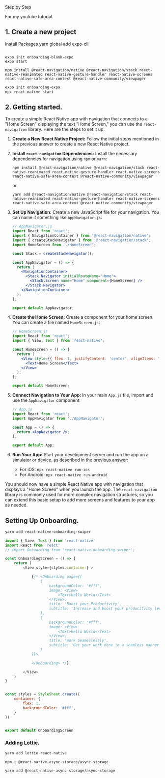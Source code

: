 Step by Step

For my youtube tutorial.

## 1. Create a new project

Install Packages
yarn global add expo-cli

```

expo init onboarding-blank-expo
expo start

```


```
npm install @react-navigation/native @react-navigation/stack react-native-reanimated react-native-gesture-handler react-native-screens react-native-safe-area-context @react-native-community/viewpager
```

```bash
expo init onboarding-expo
npx react-native start
```

## 2. Getting started.

To create a simple React Native app with navigation that connects to a "Home Screen" displaying the text "Home Screen," you can use the `react-navigation` library. Here are the steps to set it up:

1. **Create a New React Native Project:**
   Follow the initial steps mentioned in the previous answer to create a new React Native project.

2. **Install `react-navigation` Dependencies:**
   Install the necessary dependencies for navigation using `npm` or `yarn`:

   ```
   npm install @react-navigation/native @react-navigation/stack react-native-reanimated react-native-gesture-handler react-native-screens react-native-safe-area-context @react-native-community/viewpager
   ```

   or

   ```
   yarn add @react-navigation/native @react-navigation/stack react-native-reanimated react-native-gesture-handler react-native-screens react-native-safe-area-context @react-native-community/viewpager
   ```

3. **Set Up Navigation:**
   Create a new JavaScript file for your navigation. You can name it something like `AppNavigator.js`:

   ```jsx
   // AppNavigator.js
   import React from 'react';
   import { NavigationContainer } from '@react-navigation/native';
   import { createStackNavigator } from '@react-navigation/stack';
   import HomeScreen from './HomeScreen';

   const Stack = createStackNavigator();

   const AppNavigator = () => {
     return (
       <NavigationContainer>
         <Stack.Navigator initialRouteName="Home">
           <Stack.Screen name="Home" component={HomeScreen} />
         </Stack.Navigator>
       </NavigationContainer>
     );
   };

   export default AppNavigator;
   ```

4. **Create the Home Screen:**
   Create a component for your home screen. You can create a file named `HomeScreen.js`:

   ```jsx
   // HomeScreen.js
   import React from 'react';
   import { View, Text } from 'react-native';

   const HomeScreen = () => {
     return (
       <View style={{ flex: 1, justifyContent: 'center', alignItems: 'center' }}>
         <Text>Home Screen</Text>
       </View>
     );
   };

   export default HomeScreen;
   ```

5. **Connect Navigation to Your App:**
   In your main `App.js` file, import and use the `AppNavigator` component:

   ```jsx
   // App.js
   import React from 'react';
   import AppNavigator from './AppNavigator';

   const App = () => {
     return <AppNavigator />;
   };

   export default App;
   ```

6. **Run Your App:**
   Start your development server and run the app on a simulator or device, as described in the previous answer:

   - For iOS: `npx react-native run-ios`
   - For Android: `npx react-native run-android`

You should now have a simple React Native app with navigation that displays a "Home Screen" when you launch the app. The `react-navigation` library is commonly used for more complex navigation structures, so you can extend this basic setup to add more screens and features to your app as needed.


## Setting Up Onboarding.


```bash
yarn add react-native-onboarding-swiper
```


```js
import { View, Text } from 'react-native'
import React from 'react'
// import Onboarding from 'react-native-onboarding-swiper';

const OnboardingScreen = () => {
    return (
        <View style={styles.container} >

            {/* <Onboarding page={[
                {
                    backgroundColor: '#fff',
                    image: <View>
                        <Text>Hello World</Text>
                    </View>,
                    title: 'Boost your Productivity',
                    subtitle: 'Increase and boost your producitvity levels',
                },
                {
                    backgroundColor: '#fff',
                    image: <View>
                        <Text>Hello World</Text>
                    </View>,
                    title: 'Work Seameslessly',
                    subtitle: 'Get your work done in a seamless manner',
                }
            ]}>

            </Onboarding> */}

        </View>
    )
}


const styles = StyleSheet.create({
    container: {
        flex: 1,
        backgroundColor: '#fff',
    }
})


export default OnboardingScreen
```


### Adding Lottie.


```js
yarn add lottie-react-native

```

```
npm i @react-native-async-storage/async-storage

yarn add @react-native-async-storage/async-storage

```






